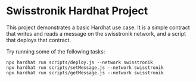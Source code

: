 # Swisstronik Hardhat Project

This project demonstrates a basic Hardhat use case. It is a simple contract that writes and reads a message on the swisstronik network, and a script that deploys that contract.

Try running some of the following tasks:

```shell
npx hardhat run scripts/deploy.js --network swisstronik
npx hardhat run scripts/setMessage.js --network swisstronik
npx hardhat run scripts/getMessage.js --network swisstronik
```

